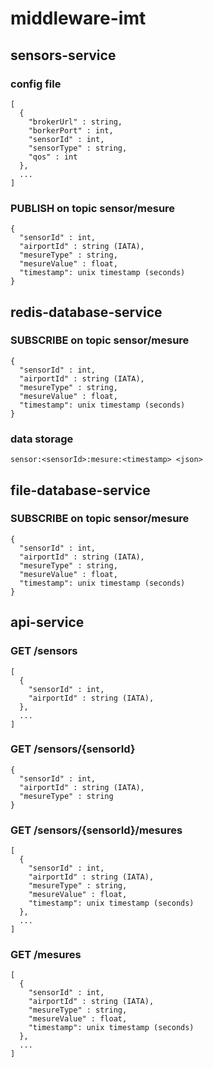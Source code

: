 # middleware-imt

## sensors-service

### config file 

```
[
  {
    "brokerUrl" : string,
    "borkerPort" : int,
    "sensorId" : int,
    "sensorType" : string,
    "qos" : int
  },
  ...
]
```

### PUBLISH on topic sensor/mesure

```
{
  "sensorId" : int,
  "airportId" : string (IATA), 
  "mesureType" : string,
  "mesureValue" : float,
  "timestamp": unix timestamp (seconds)
}
```

## redis-database-service 

### SUBSCRIBE on topic sensor/mesure
```
{
  "sensorId" : int,
  "airportId" : string (IATA), 
  "mesureType" : string,
  "mesureValue" : float,
  "timestamp": unix timestamp (seconds)
}
```

### data storage 

```sensor:<sensorId>:mesure:<timestamp> <json>```


## file-database-service 

### SUBSCRIBE on topic sensor/mesure
```
{
  "sensorId" : int,
  "airportId" : string (IATA), 
  "mesureType" : string,
  "mesureValue" : float,
  "timestamp": unix timestamp (seconds)
}
```


## api-service 


### GET /sensors
```
[
  {
    "sensorId" : int,
    "airportId" : string (IATA), 
  },
  ...
]
```

### GET /sensors/{sensorId}
```
{
  "sensorId" : int,
  "airportId" : string (IATA), 
  "mesureType" : string
}
```

### GET /sensors/{sensorId}/mesures
```
[
  {
    "sensorId" : int,
    "airportId" : string (IATA), 
    "mesureType" : string,
    "mesureValue" : float,
    "timestamp": unix timestamp (seconds) 
  },
  ...
]
```

### GET /mesures
```
[
  {
    "sensorId" : int,
    "airportId" : string (IATA), 
    "mesureType" : string,
    "mesureValue" : float,
    "timestamp": unix timestamp (seconds)
  },
  ...
]
```




